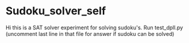 # Sudoku_solver_self

Hi this is a SAT solver experiment for solving sudoku's.
Run test_dpll.py 
(uncomment last line in that file for answer if sudoku can be solved)
